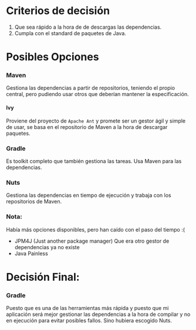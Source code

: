 # Criterios de decisión

1. Que sea rápido a la hora de de descargas las dependencias.
2. Cumpla con el standard de paquetes de Java.


# Posibles Opciones

### Maven
Gestiona las dependencias a partir de repositorios, teniendo el propio central, pero pudiendo usar otros que deberían mantener la especificación. 

#### Ivy
Proviene del proyecto de `Apache Ant` y promete ser un gestor ágil y simple de usar, se basa en el repositorio de Maven a la hora de descargar paquetes.

### Gradle
Es toolkit completo que también gestiona las tareas. Usa Maven para las dependencias.

### Nuts
Gestiona las dependencias en tiempo de ejecución y trabaja con los repositorios de Maven.

### Nota:
Había más opciones disponibles, pero han caído con el paso del tiempo :(
- JPM4J (Just another package manager) Que era otro gestor de dependencias ya no existe
- Java Painless


# Decisión Final: 

### Gradle
Puesto que es una de las herramientas más rápida y puesto que mi aplicación será mejor gestionar las dependencias a la hora de compilar y no en ejecución para evitar posibles fallos. Sino hubiera escogido Nuts.
